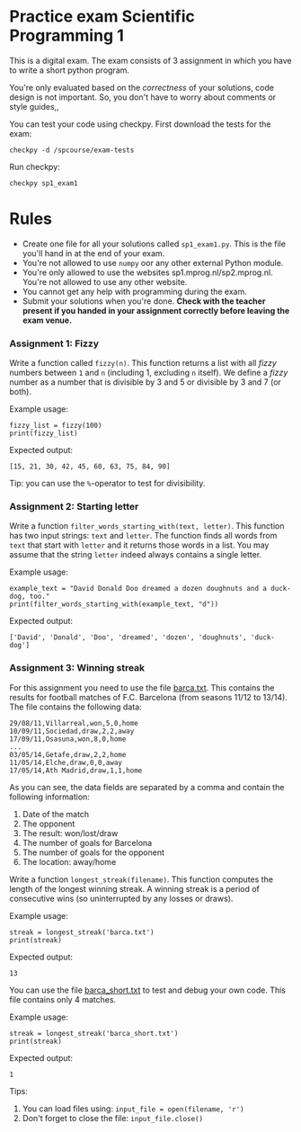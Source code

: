 # Practice exam Scientific Programming 1

This is a digital exam. The exam consists of 3 assignment in which you have to write a short python program.

You're only evaluated based on the _correctness_ of your solutions, code design is not important. So, you don't have to worry about comments or style guides,,

You can test your code using checkpy. First download the tests for the exam:

    checkpy -d /spcourse/exam-tests

Run checkpy:

    checkpy sp1_exam1

# Rules

- Create one file for all your solutions called `sp1_exam1.py`. This is the file you'll hand in at the end of your exam.
- You're not allowed to use `numpy` oor any other external Python module.
- You're only allowed to use the websites sp1.mprog.nl/sp2.mprog.nl. You're not allowed to use any other website.
- You cannot get any help with programming during the exam.
- Submit your solutions when you're done. **Check with the teacher present if you handed in your assignment correctly before leaving the exam venue.**

### Assignment 1: Fizzy

Write a function called `fizzy(n)`. This function returns a list with all _fizzy_ numbers between `1` and `n` (including 1, excluding `n` itself). We define a _fizzy_ number as a number that is divisible by 3 and 5 or divisible by 3 and 7 (or both).

Example usage:

    fizzy_list = fizzy(100)
    print(fizzy_list)

Expected output:

    [15, 21, 30, 42, 45, 60, 63, 75, 84, 90]

Tip: you can use the `%`-operator to test for divisibility.

### Assignment 2: Starting letter

Write a function `filter_words_starting_with(text, letter)`. This function has two input strings: `text` and `letter`. The function finds all words from `text` that start with `letter` and it returns those words in a list. You may assume that the string `letter` indeed always contains a single letter.

Example usage:

    example_text = "David Donald Doo dreamed a dozen doughnuts and a duck-dog, too."
    print(filter_words_starting_with(example_text, "d"))

Expected output:

    ['David', 'Donald', 'Doo', 'dreamed', 'dozen', 'doughnuts', 'duck-dog']


### Assignment 3: Winning streak

For this assignment you need to use the file [barca.txt](barca.txt). This contains the results for football matches of F.C. Barcelona (from seasons 11/12 to 13/14). The file contains the following data:

    29/08/11,Villarreal,won,5,0,home
    10/09/11,Sociedad,draw,2,2,away
    17/09/11,Osasuna,won,8,0,home
    ...
    03/05/14,Getafe,draw,2,2,home
    11/05/14,Elche,draw,0,0,away
    17/05/14,Ath Madrid,draw,1,1,home

As you can see, the data fields are separated by a comma and contain the following information:
1. Date of the match
2. The opponent
3. The result: won/lost/draw
4. The number of goals for Barcelona
5. The number of goals for the opponent
6. The location: away/home

Write a function `longest_streak(filename)`. This function computes the length of the longest winning streak.
A winning streak is a period of consecutive wins (so uninterrupted by any losses or draws).

Example usage:

    streak = longest_streak('barca.txt')
    print(streak)

Expected output:

    13

You can use the file [barca_short.txt](barca_short.txt) to test and debug your own code. This file contains only 4 matches.


Example usage:

    streak = longest_streak('barca_short.txt')
    print(streak)

Expected output:

    1

Tips:

1. You can load files using: `input_file = open(filename, 'r')`
2. Don't forget to close the file: `input_file.close()`
